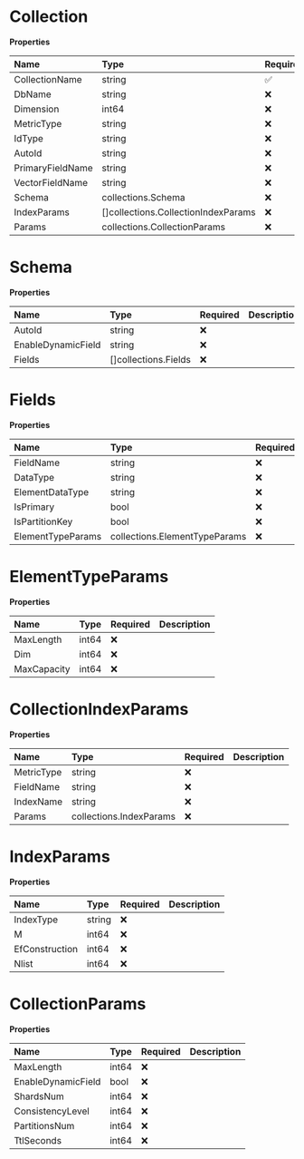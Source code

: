 # Collection

**Properties**

| Name             | Type                                       | Required | Description |
| :--------------- | :----------------------------------------- | :------- | :---------- |
| CollectionName   | string                                     | ✅       |             |
| DbName           | string                                     | ❌       |             |
| Dimension        | int64                                      | ❌       |             |
| MetricType       | string                                     | ❌       |             |
| IdType           | string                                     | ❌       |             |
| AutoId           | string                                     | ❌       |             |
| PrimaryFieldName | string                                     | ❌       |             |
| VectorFieldName  | string                                     | ❌       |             |
| Schema           | collections.Schema                         | ❌       |             |
| IndexParams      | []collections.CollectionIndexParams | ❌       |             |
| Params           | collections.CollectionParams        | ❌       |             |

# Schema

**Properties**

| Name               | Type                 | Required | Description |
| :----------------- | :------------------- | :------- | :---------- |
| AutoId             | string               | ❌       |             |
| EnableDynamicField | string               | ❌       |             |
| Fields             | []collections.Fields | ❌       |             |

# Fields

**Properties**

| Name              | Type                          | Required | Description |
| :---------------- | :---------------------------- | :------- | :---------- |
| FieldName         | string                        | ❌       |             |
| DataType          | string                        | ❌       |             |
| ElementDataType   | string                        | ❌       |             |
| IsPrimary         | bool                          | ❌       |             |
| IsPartitionKey    | bool                          | ❌       |             |
| ElementTypeParams | collections.ElementTypeParams | ❌       |             |

# ElementTypeParams

**Properties**

| Name        | Type  | Required | Description |
| :---------- | :---- | :------- | :---------- |
| MaxLength   | int64 | ❌       |             |
| Dim         | int64 | ❌       |             |
| MaxCapacity | int64 | ❌       |             |

# CollectionIndexParams

**Properties**

| Name       | Type                           | Required | Description |
| :--------- | :----------------------------- | :------- | :---------- |
| MetricType | string                         | ❌       |             |
| FieldName  | string                         | ❌       |             |
| IndexName  | string                         | ❌       |             |
| Params     | collections.IndexParams | ❌       |             |

# IndexParams

**Properties**

| Name           | Type   | Required | Description |
| :------------- | :----- | :------- | :---------- |
| IndexType      | string | ❌       |             |
| M              | int64  | ❌       |             |
| EfConstruction | int64  | ❌       |             |
| Nlist          | int64  | ❌       |             |

# CollectionParams

**Properties**

| Name               | Type  | Required | Description |
| :----------------- | :---- | :------- | :---------- |
| MaxLength          | int64 | ❌       |             |
| EnableDynamicField | bool  | ❌       |             |
| ShardsNum          | int64 | ❌       |             |
| ConsistencyLevel   | int64 | ❌       |             |
| PartitionsNum      | int64 | ❌       |             |
| TtlSeconds         | int64 | ❌       |             |

<!-- This file was generated by liblab | https://liblab.com/ -->

